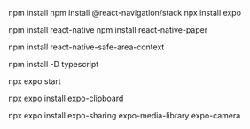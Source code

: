 <!-- Install -->

npm install
npm install @react-navigation/stack
npx install expo

<!-- React native paper -->

npm install react-native
npm install react-native-paper

<!-- safe area context -->

npm install react-native-safe-area-context

<!-- Install Typescript -->

npm install -D typescript

<!-- expo folder -->

npx expo start

<!-- expo clipboard for waiting room -->

npx expo install expo-clipboard

<!-- Camera app -->

npx expo install expo-sharing expo-media-library expo-camera
